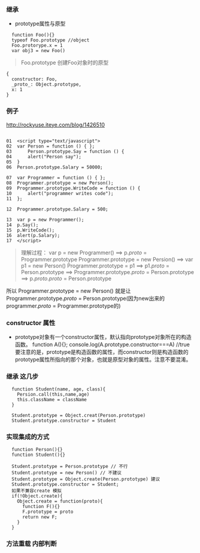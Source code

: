 ### 继承
  * prototype属性与原型
  ```
    function Foo(){}
    typeof Foo.prototype //object
    Foo.protorype.x = 1
    var obj3 = new Foo()

  ```
  > Foo.prototype 创建Foo对象时的原型
  ```
  {
    constructor: Foo,
    _proto_: Object.prototype,
    x: 1
  }
  ```

### 例子
http://rockyuse.iteye.com/blog/1426510
```

01	<script type="text/javascript">
02	var Person = function () { };
03		Person.prototype.Say = function () {
04		alert("Person say");
05	}
06	Person.prototype.Salary = 50000;

07	var Programmer = function () { };
08	Programmer.prototype = new Person();
09	Programmer.prototype.WriteCode = function () {
10		alert("programmer writes code");
11	};

12	Programmer.prototype.Salary = 500;

13	var p = new Programmer();
14	p.Say();
15	p.WriteCode();
16	alert(p.Salary);
17	</script>

```
> 理解过程：
  var p = new Programmer() ==> p._proto_ = Programmer.prototype
  Programmer.prototype = new Persion() ==>
  var p1 = new Person()
  Programmer.prototype = p1 ==>
  p1._proto_ = Person.prototype ==>
  Programmer.prototype._proto_ = Person.prototype ==>
  p._proto_._proto_ = Person.prototype

  所以 Programmer.prototype = new Person() 就是让Programmer.prototype._proto_ = Person.prototype(因为new出来的programmer._proto_ = Programmer.prototype的)


### constructor 属性
  * prototype对象有一个constructor属性，默认指向prototype对象所在的构造函数。
    function A(){};
    console.log(A.prototype.constructor===A) //true
    要注意的是，prototype是构造函数的属性，而constructor则是构造函数的prototype属性所指向的那个对象，也就是原型对象的属性。注意不要混淆。

### 继承 这几步
  ```
    function Student(name, age, class){
      Persion.call(this,name,age)
      this.className = className
    }

    Student.prototype = Object.creat(Person.prototype)
    Student.prototype.constructor = Student
  ```

### 实现集成的方式

```
  function Person(){}
  function Student(){}

  Student.prototype = Person.prototype // 不行
  Student.prototype = new Person() // 不建议
  Student.prototype = Object.create(Person.prototype) 建议
  Student.prototype.constructor = Student;
  如果不兼容create 模拟
  if(!Object.create){
    Object.create = function(proto){
      function F(){}
      F.prototype = proto
      return new F;
    }
  }

```
### 方法重载 内部判断

###
